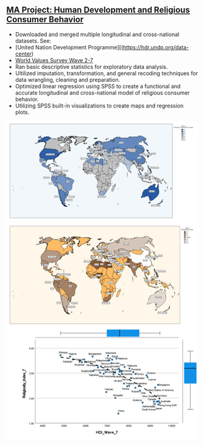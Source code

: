 ## [MA Project: Human Development and Religious Consumer Behavior](https://github.com/jamesrproffer/Portfolio-Projects)

- Downloaded and merged multiple longitudinal and cross-national datasets. See:
- [United Nation Development Programme][(https://hdr.undp.org/data-center)
- [World Values Survey Wave 2-7](https://www.worldvaluessurvey.org/)
- Ran basic descriptive statistics for exploratory data analysis.
- Ultilized imputation, transformation, and general recoding techniques for data wrangling, cleaning and preparation.
- Optimized linear regression using SPSS to create a functional and accurate longitudinal and cross-national model of religious consumer behavior.
- Utilizing SPSS built-in visualizations to create maps and regression plots.

![](images/HDI_Map.png) 
![](images/Religiosity_Map.png)
![](images/HDI_Religiosity_Wave_7.png)

